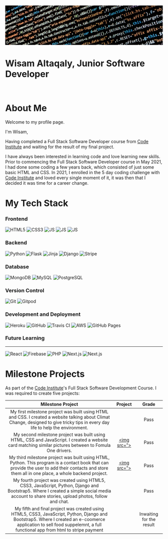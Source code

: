 ![Banner Image](images/coding-image.jpg)

# Wisam Altaqaly, Junior Software Developer

<p align="center">
    <img src="">
</p>

# About Me

Welcome to my profile page.

I'm Wisam,

Having completed a Full Stack Software Developer course from [Code Institute](https://codeinstitute.net/) and waiting for the result of my final project. 

I have always been interested in learning code and love learning new skills. Prior to commencing the Full Stack Software Developer course in May 2021, I had done some coding a few years back, which consisted of just some basic HTML and CSS. In 2021, I enrolled in the 5 day coding challenge with [Code Institute](https://codeinstitute.net/) and loved every single moment of it, it was then that I decided it was time for a career change.

# My Tech Stack 

### **Frontend**

![HTML5](images/html.svg) ![CSS3](images/css.svg) ![JS](images/JavaScript.svg) ![JS](images/bootstrap.svg) ![JS](images/json.svg)

### **Backend**

![Python](images/python.svg) ![Flask](images/flask.svg) ![Jinja](images/jinja.svg) ![Django](images/django.svg) ![Stripe](images/stripe.svg)

### **Database**

![MongoDB](images/mongodb.svg) ![MySQL](images/mysql.svg) ![PostgreSQL](images/postgresql.svg)

### **Version Control**

![Git](images/git.svg) ![Gitpod](images/gitpod.svg)

### **Development and Deployment**

![Heroku](images/heroku.svg) ![GitHub](images/github.svg) ![Travis CI](images/travisci.svg) ![AWS](images/aws.svg)  ![GitHub Pages](images/githubpages.svg)


### **Future Learning**
---
![React](images/reactjs.svg) ![Firebase](images/firebase.svg) ![PHP](images/php.svg) ![Next.js](images/nextjs-line.svg) ![Next.js](images/strapi.svg)

# Milestone Projects

As part of the [Code Institute](https://codeinstitute.net/)'s Full Stack Software Development Course. I was required to create five projects:

|  Milestone Project       | Project | Grade  |
| :----------------------: | :----------------------: | :---: |
|  My first milestone project was built using HTML and CSS. I created a website talking about Climat Change, designed to give tricky tips in every day life to help the environment. | [<img src="">](https://wisamta.github.io/Claimat-change/) | Pass  |
|  My second milestone project was built using HTML, CSS and JavaScript. I created a website card matching similar pictures between to Fomula One drivers. | [<img src=">](https://wisamta.github.io/Memory-game/) | Pass  |
|  My third milestone project was built using HTML, Python. This program is a contact book that can provide the user to add their contacts and store them all in one place, a whole backend project. | [<img src=">](https://contact-book123.herokuapp.com/) | Pass  |
|  My fourth project was created using HTML5, CSS3, JavaScript, Python, Django and Bootstrap5. Where I created a simple social media account to share stories, upload photos, follow and chat. | [<img src="">](https://shareit123.herokuapp.com/) | Pass  |
|  My fifth and final project was created using HTML5, CSS3, JavaScript, Python, Django and Bootstrap5. Where I created an e-coomerce application to sell food suppelemnt, a full functional app from html to stripe payment | [<img src="">](https://supplement-store1.herokuapp.com/) | Inwaiting for the result  |